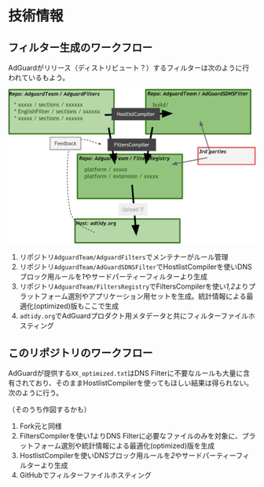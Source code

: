 # 技術情報

## フィルター生成のワークフロー

AdGuardがリリース（ディストリビュート？）するフィルターは次のように行われているもよう。

![AdGuardフィルターのワークフロー](./ag_filter_workflow.svg)

1. リポジトリ`AdguardTeam/AdguardFilters`でメンテナーがルール管理
2. リポジトリ`AdguardTeam/AdGuardSDNSFilter`でHostlistCompilerを使いDNSブロック用ルールを*1*やサードパーティーフィルターより生成
3. リポジトリ`AdguardTeam/FiltersRegistry`でFiltersCompilerを使い*1,2*よりプラットフォーム選別やアプリケーション用セットを生成。統計情報による最適化(optimized)版もここで生成
4. `adtidy.org`でAdGuardプロダクト用メタデータと共にフィルターファイルホスティング

## このリポジトリのワークフロー

AdGuardが提供する`XX_optimized.txt`はDNS Filterに不要なルールも大量に含有されており、そのままHostlistCompilerを使ってもほしい結果は得られない。次のように行う。

（そのうち作図するかも）

1. Fork元と同様
2. FiltersCompilerを使い*1*よりDNS Filterに必要なファイルのみを対象に、プラットフォーム選別や統計情報による最適化(optimized)版を生成
3. HostlistCompilerを使いDNSブロック用ルールを*2*やサードパーティーフィルターより生成
4. GitHubでフィルターファイルホスティング
